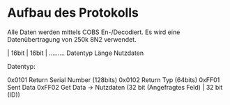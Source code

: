 <h1>Aufbau des Protokolls</h1>

Alle Daten werden mittels COBS En-/Decodiert. Es wird eine Datenübertragung von 250k 8N2 verwendet.

|   16bit   |   16bit   |   .........
  Datentyp      Länge       Nutzdaten
  
  Datentyp: 
  
  0x0101      Return Serial Number (128bits)
  0x0102      Return Typ (64bits)
  0xFF01      Sent Data
  0xFF02      Get Data -> Nutzdaten (32 bit (Angefragtes Feld) | 32 bit (ID))
 
